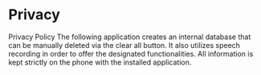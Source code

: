 # Privacy
Privacy Policy
The following application creates an internal database that can be manually deleted via the clear all button.  It also utilizes speech recording in order to offer the designated functionalities.  All information is kept strictly on the phone with the installed application.
